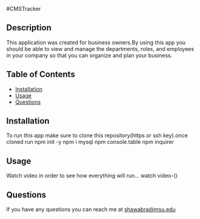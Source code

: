 #CMSTracker

## Description 
This application was created for business owners.By using this app you should be able to view and manage the departments, roles, and employees in your company so that you can organize and plan your business.

## Table of Contents
* [Installation](#installation)
* [Usage](#usage)
* [Questions](#questions)

## Installation 
To run this app make sure to clone this repository(https or ssh key).once cloned run
npm init -y
npm i mysql
npm console.table
npm inquirer

## Usage 
Watch video in order to see how everything will run...
watch video-()

## Questions
If you have any questions you can reach me at shawabra@msu.edu